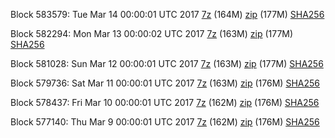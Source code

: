 Block 583579: Tue Mar 14 00:00:01 UTC 2017 [7z](https://transfer.sh/1562Yz/bootstrap.dat.20170314.7z) (164M) [zip](https://transfer.sh/G25dZ/bootstrap.dat.20170314.zip) (177M) [SHA256](https://transfer.sh/VCqog/sha256.txt)

Block 582294: Mon Mar 13 00:00:02 UTC 2017 [7z](https://transfer.sh/YSMll/bootstrap.dat.20170313.7z) (163M) [zip](https://transfer.sh/teiqd/bootstrap.dat.20170313.zip) (177M) [SHA256](https://transfer.sh/hEOov/sha256.txt)

Block 581028: Sun Mar 12 00:00:01 UTC 2017 [7z](https://transfer.sh/hXNQW/bootstrap.dat.20170312.7z) (163M) [zip](https://transfer.sh/NBegD/bootstrap.dat.20170312.zip) (177M) [SHA256](https://transfer.sh/a8tqF/sha256.txt)

Block 579736: Sat Mar 11 00:00:01 UTC 2017 [7z](https://transfer.sh/HFoHy/bootstrap.dat.20170311.7z) (163M) [zip](https://transfer.sh/E9Jda/bootstrap.dat.20170311.zip) (176M) [SHA256](https://transfer.sh/yTKrQ/sha256.txt)

Block 578437: Fri Mar 10 00:00:01 UTC 2017 [7z](https://transfer.sh/IZbMA/bootstrap.dat.20170310.7z) (162M) [zip](https://transfer.sh/uxKpN/bootstrap.dat.20170310.zip) (176M) [SHA256](https://transfer.sh/xMV3z/sha256.txt)

Block 577140: Thu Mar  9 00:00:01 UTC 2017 [7z](https://transfer.sh/MPohV/bootstrap.dat.20170309.7z) (162M) [zip](https://transfer.sh/SDiDs/bootstrap.dat.20170309.zip) (176M) [SHA256](https://transfer.sh/y8oGL/sha256.txt)
